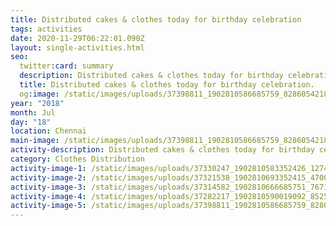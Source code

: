```yaml
---
title: Distributed cakes & clothes today for birthday celebration
tags: activities
date: 2020-11-29T06:22:01.090Z
layout: single-activities.html
seo:
  twitter:card: summary
  description: Distributed cakes & clothes today for birthday celebration.
  title: Distributed cakes & clothes today for birthday celebration.
  og:image: /static/images/uploads/37398811_1902810586685759_8286054218310090752_n_1902810576685760.jpg
year: "2018"
month: Jul
day: "18"
location: Chennai
main-image: /static/images/uploads/37398811_1902810586685759_8286054218310090752_n_1902810576685760.jpg
activity-description: Distributed cakes & clothes today for birthday celebration.
category: Clothes Distribution
activity-image-1: /static/images/uploads/37330247_1902810583352426_12743163672264704_n_1902810573352427.jpg
activity-image-2: /static/images/uploads/37321538_1902810693352415_4700914582477078528_n_1902810670019084.jpg
activity-image-3: /static/images/uploads/37314582_1902810666685751_7671853377923317760_n_1902810663352418.jpg
activity-image-4: /static/images/uploads/37282217_1902810590019092_8525366299939831808_n_1902810580019093.jpg
activity-image-5: /static/images/uploads/37398811_1902810586685759_8286054218310090752_n_1902810576685760.jpg
---
```

